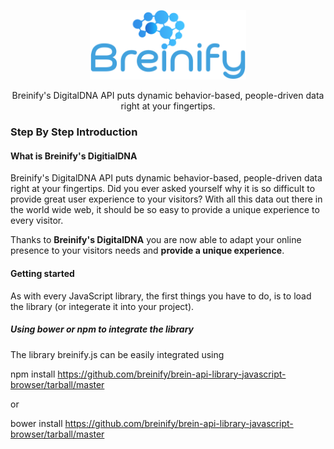 <p align="center">
  <img src="https://raw.githubusercontent.com/Breinify/brein-api-library-javascript-browser/master/documentation/img/logo.png" alt="Breinify API JavaScript Library" width="250">
</p>

<p align="center">
Breinify's DigitalDNA API puts dynamic behavior-based, people-driven data right at your fingertips.
</p>

### Step By Step Introduction

#### What is Breinify's DigitialDNA

Breinify's DigitalDNA API puts dynamic behavior-based, people-driven data right at your fingertips. Did you ever asked yourself why it is so difficult to provide great user experience to your visitors? With all this data out there in the world wide web, it should be so easy to provide a unique experience to every visitor.

Thanks to **Breinify's DigitalDNA** you are now able to adapt your online presence to your visitors needs and **provide a unique experience**.

#### Getting started

As with every JavaScript library, the first things you have to do, is to load the library (or integerate it into your project).

##### Using *bower* or *npm* to integrate the library

The library breinify.js can be easily integrated using

npm install https://github.com/breinify/brein-api-library-javascript-browser/tarball/master

or

bower install https://github.com/breinify/brein-api-library-javascript-browser/tarball/master